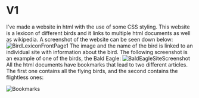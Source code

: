 # V1
I've made a website in html with the use of some CSS styling. This website is a lexicon of different birds and it links to multiple html documents as well as wikipedia. A screenshot of the website can be seen down below:
![BirdLexiconFrontPage1](https://user-images.githubusercontent.com/62332972/77065881-61a5c280-69e2-11ea-848f-8746658dee41.JPG)
The image and the name of the bird is linked to an individual site with information about the bird. The following screenshot is an example of one of the birds, the Bald Eagle:
![BaldEagleSiteScreenshot](https://user-images.githubusercontent.com/62332972/77065520-c1e83480-69e1-11ea-8dea-32b07129252b.JPG)
All the html documents have bookmarks that lead to two different articles. The first one contains all the flying birds, and the second contains the flightless ones:

![Bookmarks](https://user-images.githubusercontent.com/62332972/77066127-e0026480-69e2-11ea-97ad-97b8b6f1f4f0.JPG)
